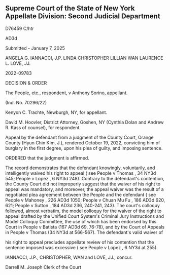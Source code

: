 ## Supreme Court of the State of New York Appellate Division: Second Judicial Department

D76459 C/htr

AD3d

Submitted - January 7, 2025

ANGELA G. IANNACCI, J.P. LINDA CHRISTOPHER LILLIAN WAN LAURENCE L. LOVE, JJ.

2022-09783

DECISION &amp; ORDER

The People, etc., respondent, v Anthony Sorino, appellant.

(Ind. No. 70296/22)

Kenyon C. Trachte, Newburgh, NY, for appellant.

David M. Hoovler, District Attorney, Goshen, NY (Cynthia Dolan and Andrew R. Kass of counsel), for respondent.

Appeal by the defendant from a judgment of the County Court, Orange County (Hyun Chin Kim, J.), rendered October 19, 2022, convicting him of burglary in the first degree, upon his plea of guilty, and imposing sentence.

ORDERED that the judgment is affirmed.

The record demonstrates that the defendant knowingly, voluntarily, and intelligently waived his right to appeal ( see People v Thomas , 34 NY3d 545; People v Lopez , 6 NY3d 248). Contrary to the defendant's  contention, the County Court did not improperly suggest that the waiver of his right to appeal was mandatory, and moreover, the appeal waiver was the result of a negotiated plea agreement between the People and the defendant ( see People v Mahoney , 226 AD3d 1050; People v Chuan Mu Fu , 186 AD3d 620, 621; People v Sutton , 184 AD3d 236, 240-241, 243).  The court's colloquy followed, almost verbatim, the model colloquy for the waiver of the right to appeal drafted by the Unified Court System's Criminal Jury Instructions and Model Colloquy Committee, the use of which has been endorsed by this Court in People v Batista (167 AD3d 69, 76-78), and by the Court of Appeals in People v Thomas (34 NY3d at 566-567). The defendant's valid waiver of

his right to appeal precludes appellate review of his contention that the sentence imposed was excessive ( see People v Lopez , 6 NY3d at 255).

IANNACCI, J.P., CHRISTOPHER, WAN and LOVE, JJ., concur.

<!-- image -->

Darrell M. Joseph Clerk of the Court
